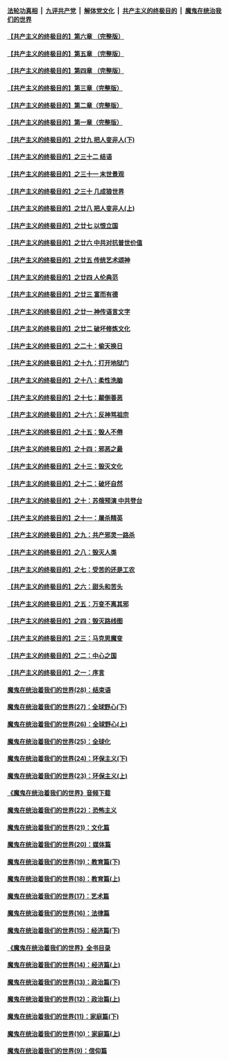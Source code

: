####  [法轮功真相](../../../../basic/blob/master/README.md?t=12201939) &nbsp;|&nbsp; [九评共产党](../../../../9ping.md/blob/master/README.md?t=12201939) &nbsp;|&nbsp; [解体党文化](../../../../jtdwh.md/blob/master/README.md?t=12201939)  &nbsp;|&nbsp; [共产主义的终极目的](../../../../gczydzjmd.md/blob/master/README.md?t=12201939) &nbsp;|&nbsp; [魔鬼在统治我们的世界](../../../../mgztzwmdsj.md/blob/master/README.md?t=12201939) 

#### [【共产主义的终极目的】第六章 （完整版）](../pages/nsc422/n11428913.md?t=12201939) 

#### [【共产主义的终极目的】第五章 （完整版）](../pages/nsc422/n11428912.md?t=12201939) 

#### [【共产主义的终极目的】第四章 （完整版）](../pages/nsc422/n11428907.md?t=12201939) 

#### [【共产主义的终极目的】第三章（完整版）](../pages/nsc422/n11428848.md?t=12201939) 

#### [【共产主义的终极目的】第二章（完整版）](../pages/nsc422/n11428831.md?t=12201939) 

#### [【共产主义的终极目的】第一章（完整版）](../pages/nsc422/n11417651.md?t=12201939) 

#### [【共产主义的终极目的】之廿九 把人变非人(下)](../pages/nsc422/n11344140.md?t=12201939) 

#### [【共产主义的终极目的】之三十二 结语](../pages/nsc422/n11360535.md?t=12201939) 

#### [【共产主义的终极目的】之三十一 末世景观](../pages/nsc422/n11351129.md?t=12201939) 

#### [【共产主义的终极目的】之三十 几成狼世界](../pages/nsc422/n11348280.md?t=12201939) 

#### [【共产主义的终极目的】之廿八 把人变非人(上)](../pages/nsc422/n11340492.md?t=12201939) 

#### [【共产主义的终极目的】之廿七 以恨立国](../pages/nsc422/n11336944.md?t=12201939) 

#### [【共产主义的终极目的】之廿六 中共对抗普世价值](../pages/nsc422/n11324785.md?t=12201939) 

#### [【共产主义的终极目的】之廿五 传统艺术颂神](../pages/nsc422/n11296396.md?t=12201939) 

#### [【共产主义的终极目的】之廿四 人伦典范](../pages/nsc422/n11296397.md?t=12201939) 

#### [【共产主义的终极目的】之廿三 富而有德](../pages/nsc422/n11283598.md?t=12201939) 

#### [【共产主义的终极目的】之廿一 神传语言文字](../pages/nsc422/n11263265.md?t=12201939) 

#### [【共产主义的终极目的】之廿二 破坏修炼文化](../pages/nsc422/n11245728.md?t=12201939) 

#### [【共产主义的终极目的】之二十：偷天换日](../pages/nsc422/n11238846.md?t=12201939) 

#### [【共产主义的终极目的】之十九：打开地狱门](../pages/nsc422/n11206376.md?t=12201939) 

#### [【共产主义的终极目的】之十八：柔性洗脑](../pages/nsc422/n11199994.md?t=12201939) 

#### [【共产主义的终极目的】之十七：颠倒善恶](../pages/nsc422/n11179782.md?t=12201939) 

#### [【共产主义的终极目的】之十六：反神骂祖宗](../pages/nsc422/n11166798.md?t=12201939) 

#### [【共产主义的终极目的】之十五：毁人不倦](../pages/nsc422/n11166792.md?t=12201939) 

#### [【共产主义的终极目的】之十四：邪恶之最](../pages/nsc422/n11150249.md?t=12201939) 

#### [【共产主义的终极目的】之十三：毁灭文化](../pages/nsc422/n11135227.md?t=12201939) 

#### [【共产主义的终极目的】之十二：破坏自然](../pages/nsc422/n11135214.md?t=12201939) 

#### [【共产主义的终极目的】之十：苏俄预演 中共登台](../pages/nsc422/n11118424.md?t=12201939) 

#### [【共产主义的终极目的】之十一：屠杀精英](../pages/nsc422/n11118442.md?t=12201939) 

#### [【共产主义的终极目的】之九：共产邪灵一路杀](../pages/nsc422/n11114139.md?t=12201939) 

#### [【共产主义的终极目的】之八：毁灭人类](../pages/nsc422/n11108503.md?t=12201939) 

#### [【共产主义的终极目的】之七：受苦的还是工农](../pages/nsc422/n11101809.md?t=12201939) 

#### [【共产主义的终极目的】之六：甜头和苦头](../pages/nsc422/n11096971.md?t=12201939) 

#### [【共产主义的终极目的】之五：万变不离其邪](../pages/nsc422/n11091285.md?t=12201939) 

#### [【共产主义的终极目的】之四：毁灭路线图](../pages/nsc422/n11086284.md?t=12201939) 

#### [【共产主义的终极目的】之三：马克思魔变](../pages/nsc422/n11061941.md?t=12201939) 

#### [【共产主义的终极目的】之二：中心之国](../pages/nsc422/n11047728.md?t=12201939) 

#### [【共产主义的终极目的】之一：序言](../pages/nsc422/n11086077.md?t=12201939) 

#### [魔鬼在统治着我们的世界(28)：结束语](../pages/nsc422/n10936246.md?t=12201939) 

#### [魔鬼在统治着我们的世界(27)：全球野心(下)](../pages/nsc422/n10928319.md?t=12201939) 

#### [魔鬼在统治着我们的世界(26)：全球野心(上)](../pages/nsc422/n10900318.md?t=12201939) 

#### [魔鬼在统治着我们的世界(25)：全球化](../pages/nsc422/n10788205.md?t=12201939) 

#### [魔鬼在统治着我们的世界(24)：环保主义(下)](../pages/nsc422/n10695307.md?t=12201939) 

#### [魔鬼在统治着我们的世界(23)：环保主义(上)](../pages/nsc422/n10688613.md?t=12201939) 

#### [《魔鬼在统治着我们的世界》音频下载](../pages/nsc422/n10635553.md?t=12201939) 

#### [魔鬼在统治着我们的世界(22)：恐怖主义](../pages/nsc422/n10614727.md?t=12201939) 

#### [魔鬼在统治着我们的世界(21)：文化篇](../pages/nsc422/n10597706.md?t=12201939) 

#### [魔鬼在统治着我们的世界(20)：媒体篇](../pages/nsc422/n10586579.md?t=12201939) 

#### [魔鬼在统治着我们的世界(19)：教育篇(下)](../pages/nsc422/n10564808.md?t=12201939) 

#### [魔鬼在统治着我们的世界(18)：教育篇(上)](../pages/nsc422/n10526970.md?t=12201939) 

#### [魔鬼在统治着我们的世界(17)：艺术篇](../pages/nsc422/n10499093.md?t=12201939) 

#### [魔鬼在统治着我们的世界(16)：法律篇](../pages/nsc422/n10485969.md?t=12201939) 

#### [魔鬼在统治着我们的世界(15)：经济篇(下)](../pages/nsc422/n10469975.md?t=12201939) 

#### [《魔鬼在统治着我们的世界》全书目录](../pages/nsc422/n10464261.md?t=12201939) 

#### [魔鬼在统治着我们的世界(14)：经济篇(上)](../pages/nsc422/n10457370.md?t=12201939) 

#### [魔鬼在统治着我们的世界(13)：政治篇(下)](../pages/nsc422/n10448270.md?t=12201939) 

#### [魔鬼在统治着我们的世界(12)：政治篇(上)](../pages/nsc422/n10444576.md?t=12201939) 

#### [魔鬼在统治着我们的世界(11)：家庭篇(下)](../pages/nsc422/n10440961.md?t=12201939) 

#### [魔鬼在统治着我们的世界(10)：家庭篇(上)](../pages/nsc422/n10435448.md?t=12201939) 

#### [魔鬼在统治着我们的世界(9)：信仰篇](../pages/nsc422/n10432159.md?t=12201939) 

